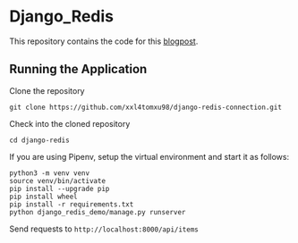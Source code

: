 # Django_Redis

This repository contains the code for this [blogpost](https://stackabuse.com/working-with-redis-in-python-with-django/).

## Running the Application

Clone the repository

``` shell
git clone https://github.com/xxl4tomxu98/django-redis-connection.git
```

Check into the cloned repository

``` shell
cd django-redis
```

If you are using Pipenv, setup the virtual environment and start it as follows:

``` shell
python3 -m venv venv
source venv/bin/activate
pip install --upgrade pip
pip install wheel
pip install -r requirements.txt
python django_redis_demo/manage.py runserver
```

Send requests to `http://localhost:8000/api/items`

